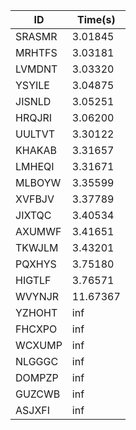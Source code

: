 |ID|Time(s)|
|-|-|
|SRASMR|3.01845|
|MRHTFS|3.03181|
|LVMDNT|3.03320|
|YSYILE|3.04875|
|JISNLD|3.05251|
|HRQJRI|3.06200|
|UULTVT|3.30122|
|KHAKAB|3.31657|
|LMHEQI|3.31671|
|MLBOYW|3.35599|
|XVFBJV|3.37789|
|JIXTQC|3.40534|
|AXUMWF|3.41651|
|TKWJLM|3.43201|
|PQXHYS|3.75180|
|HIGTLF|3.76571|
|WVYNJR|11.67367|
|YZHOHT|inf|
|FHCXPO|inf|
|WCXUMP|inf|
|NLGGGC|inf|
|DOMPZP|inf|
|GUZCWB|inf|
|ASJXFI|inf|
